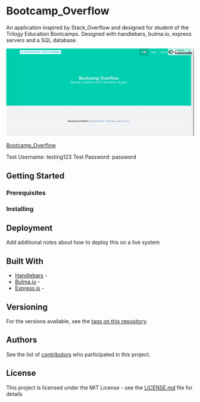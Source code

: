# Bootcamp_Overflow

An application inspired by Stack_Overflow and designed for student of the Trilogy Education Bootcamps. Designed with handlebars, bulma.io, express servers and a SQL database.

![Bootcamp_Overflow](/public/assets/images/bootcampoverflow.gif)

[Bootcamp_Overflow](https://bootcamp-overflow.herokuapp.com/)

Test Username: testing123
Test Password: password

## Getting Started



### Prerequisites


### Installing





## Deployment

Add additional notes about how to deploy this on a live system

## Built With

* [Handlebars]() - 
* [Bulma.io]() - 
* [Express.js]() - 

## Versioning

 For the versions available, see the [tags on this repository](https://github.com/your/project/tags). 

## Authors

See the list of [contributors](https://github.com/dbdoyle182/Bootcamp-Overflow/contributors) who participated in this project.

## License

This project is licensed under the MIT License - see the [LICENSE.md](LICENSE.md) file for details


